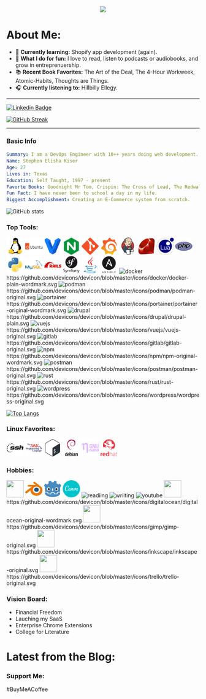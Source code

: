 <p align="center">
  <img src="https://capsule-render.vercel.app/api?text=S-Kiser&animation=fadeIn&type=waving&color=gradient&height=100"/>
</p>

# About Me:

- 🌱 <b>Currently learning:</b> Shopify app development (again).
- 🔋 <b>What I do for fun:</b> I love to read, listen to podcasts or audiobooks, and grow in entreprenuership.
- 📚 <b>Recent Book Favorites:</b> The Art of the Deal, The 4-Hour Workweek, Atomic-Habits, Thoughts are Things.
- 🎧 <b>Currently listening to:</b> Hillbilly Ellegy.

---

[![Linkedin Badge](https://img.shields.io/badge/-s--kiser--linkedin-blue?style=flat&logo=Linkedin&logoColor=white)](https://www.linkedin.com/in/s-kiser)

<p>

[![GitHub Streak](http://github-readme-streak-stats.herokuapp.com?user=s-kiser&theme=onedark)](https://git.io/streak-stats) 
</p>

---

### Basic Info

```yaml
Summary: I am a DevOps Engineer with 10++ years doing web development.
Name: Stephen Elisha Kiser
Age: 27
Lives in: Texas
Education: Self Taught, 1997 - present
Favorte Books: Goodnight Mr Tom, Crispin: The Cross of Lead, The Redwall Series, The Dark is Riising Series.
Fun Fact: I have never been to school a day in my life.
Biggest Accomplishment: Creating an E-Commerce system from scratch.
```
![GitHub stats](https://github-readme-stats.vercel.app/api?username=s-kiser&show_icons=true&theme=onedark&hide=issues,contribs&show=xxx)
<!-- ![GitHub stats](https://github-readme-stats.vercel.app/api?username=s-kiser&show_icons=true&theme=onedark&hide=issues,stars&show=reviews,discussions_started,discussions_answered,prs_merged,prs_merged_percentage) -->


### Top Tools:
<p align="left">
<img src="https://github.com/devicons/devicon/blob/master/icons/linux/linux-original.svg" alt="linux" width="45" height="45"/>
<img src="https://github.com/devicons/devicon/blob/master/icons/ubuntu/ubuntu-original-wordmark.svg" alt="ubuntu" width="45" height="45"/>
<img src="https://github.com/devicons/devicon/blob/master/icons/vagrant/vagrant-original.svg" alt="vagrant" width="45" height="45"/>
<img src="https://github.com/devicons/devicon/blob/master/icons/nginx/nginx-original.svg" alt="nginx" width="45" height="45"/>
<img src="https://github.com/devicons/devicon/blob/master/icons/git/git-plain.svg" alt="git" width="45" height="45"/>
<img src="https://github.com/devicons/devicon/blob/master/icons/grafana/grafana-original.svg" alt="grafana" width="45" height="45"/>
<img src="https://github.com/devicons/devicon/blob/master/icons/jenkins/jenkins-original.svg" alt="jenkins" width="45" height="45"/>
<img src="https://github.com/devicons/devicon/blob/master/icons/ruby/ruby-original.svg" alt="ruby" width="45" height="45"/>
<img src="https://github.com/devicons/devicon/blob/master/icons/lua/lua-original.svg" alt="lua" width="45" height="45"/>
<img src="https://github.com/devicons/devicon/blob/master/icons/php/php-original.svg" alt="php" width="45" height="45"/>
<img src="https://github.com/devicons/devicon/blob/master/icons/python/python-original.svg" alt="python" width="45" height="45"/>
<img src="https://github.com/devicons/devicon/blob/master/icons/mysql/mysql-original-wordmark.svg" alt="mysql" width="45" height="45"/>
<img src="https://github.com/devicons/devicon/blob/master/icons/rails/rails-plain-wordmark.svg" alt="rails" width="45" height="45"/>
<img src="https://github.com/devicons/devicon/blob/master/icons/symfony/symfony-original-wordmark.svg" alt="symfony" width="45" height="45"/>
<img src="https://github.com/devicons/devicon/blob/master/icons/java/java-original.svg" alt="java" width="45" height="45"/>
<img src="https://github.com/devicons/devicon/blob/master/icons/ansible/ansible-original-wordmark.svg" alt="ansible" width="45" height="45"/>
<img src="" alt="docker" width="45" height="45"/>https://github.com/devicons/devicon/blob/master/icons/docker/docker-plain-wordmark.svg
<img src="" alt="podman" width="45" height="45"/>https://github.com/devicons/devicon/blob/master/icons/podman/podman-original.svg
<img src="" alt="portainer" width="45" height="45"/>https://github.com/devicons/devicon/blob/master/icons/portainer/portainer-original-wordmark.svg
<img src="" alt="drupal" width="45" height="45"/>https://github.com/devicons/devicon/blob/master/icons/drupal/drupal-plain.svg
<img src="" alt="vuejs" width="45" height="45"/>https://github.com/devicons/devicon/blob/master/icons/vuejs/vuejs-original.svg
<img src="" alt="gitlab" width="45" height="45"/>https://github.com/devicons/devicon/blob/master/icons/gitlab/gitlab-original.svg
<img src="" alt="npm" width="45" height="45"/>https://github.com/devicons/devicon/blob/master/icons/npm/npm-original-wordmark.svg
<img src="" alt="postman" width="45" height="45"/>https://github.com/devicons/devicon/blob/master/icons/postman/postman-original.svg
<img src="" alt="rust" width="45" height="45"/>https://github.com/devicons/devicon/blob/master/icons/rust/rust-original.svg
<img src="" alt="wordpress" width="45" height="45"/>https://github.com/devicons/devicon/blob/master/icons/wordpress/wordpress-original.svg
</p>

[![Top Langs](https://github-readme-stats.vercel.app/api/top-langs/?username=s-kiser&layout=compact&theme=onedark)](https://github.com/anuraghazra/github-readme-stats)

### Linux Favorites:

<p align="left">
<img src="https://github.com/devicons/devicon/blob/master/icons/ssh/ssh-original-wordmark.svg" alt="ssh" width="45" height="45"/>
<img src="https://github.com/devicons/devicon/blob/master/icons/awk/awk-original-wordmark.svg" alt="awk" width="45" height="45"/>
<img src="https://github.com/devicons/devicon/blob/master/icons/bash/bash-original.svg" alt="bash" width="45" height="45"/>
<img src="https://github.com/devicons/devicon/blob/master/icons/debian/debian-original-wordmark.svg" alt="debian" width="45" height="45"/>
<img src="https://github.com/devicons/devicon/blob/master/icons/nano/nano-plain-wordmark.svg" alt="nano" width="45" height="45"/>
<img src="https://github.com/devicons/devicon/blob/master/icons/redhat/redhat-plain-wordmark.svg" alt="redhat" width="45" height="45"/>
</p>

### Hobbies:
<p align="left">
<img src="" alt="" width="45" height="45"/>
<img src="https://github.com/devicons/devicon/blob/master/icons/blender/blender-original.svg" alt="blender" width="45" height="45"/>
<img src="https://github.com/devicons/devicon/blob/master/icons/godot/godot-original.svg" alt="godot" width="45" height="45"/>
<img src="https://github.com/devicons/devicon/blob/master/icons/canva/canva-original.svg" alt="canva" width="45" height="45"/>
<img src="" alt="readiing" width="45" height="45"/>
<img src="" alt="wriiting" width="45" height="45"/>
<img src="" alt="youtube" width="45" height="45"/>
<img src="" alt="" width="45" height="45"/>https://github.com/devicons/devicon/blob/master/icons/digitalocean/digitalocean-original-wordmark.svg
<img src="" alt="" width="45" height="45"/>https://github.com/devicons/devicon/blob/master/icons/gimp/gimp-original.svg
<img src="" alt="" width="45" height="45"/>https://github.com/devicons/devicon/blob/master/icons/inkscape/inkscape-original.svg
<img src="" alt="" width="45" height="45"/>https://github.com/devicons/devicon/blob/master/icons/trello/trello-original.svg
  
</p>


### Vision Board:
- Financial Freedom
- Lauching my SaaS
- Enterprise Chrome Extensions
- College for Literature

# Latest from the Blog:


### Support Me:
#BuyMeACoffee



<!--

https://github.com/devicons/devicon/blob/master/icons/linkedin/linkedin-original.svg

**s-kiser/s-kiser** is a ✨ _special_ ✨ repository because its `README.md` (this file) appears on your GitHub profile.

Here are some ideas to get you started:

- 🔭 I’m currently working on ...
- 🌱 I’m currently learning ...
- 👯 I’m looking to collaborate on ...
- 🤔 I’m looking for help with ...
- 💬 Ask me about ...
- 📫 How to reach me: ...
- 😄 Pronouns: ...
- ⚡ Fun fact: ...
-->
